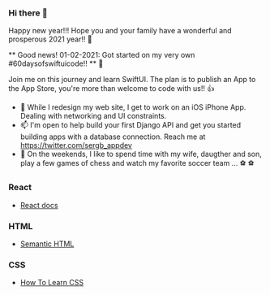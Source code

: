 ### Hi there 👋

Happy new year!!! Hope you and your family have a wonderful and prosperous 2021 year!! 🙌

** Good news! 01-02-2021: Got started on my very own #60daysofswiftuicode!! ** 🚀

Join me on this journey and learn SwiftUI. The plan is to publish an App to the App Store, you're more than welcome to code with us!! 👍

- 🌱 While I redesign my web site, I get to work on an iOS iPhone App. Dealing with networking and UI constraints.
- 📫 I'm open to help build your first Django API and get you started building apps with a database connection. Reach me at https://twitter.com/sergb_appdev
- 💬 On the weekends, I like to spend time with my wife, daugther and son, play a few games of chess and watch my favorite soccer team ... ⚽️ ⚽️

### React

- [React docs](https://reactjs.org/docs/getting-started.html)

### HTML

- [Semantic HTML](https://internetingishard.com/html-and-css/semantic-html/)

### CSS

- [How To Learn CSS](https://www.smashingmagazine.com/2019/01/how-to-learn-css/)

<!--
**sdbeng/sdbeng** is a ✨ _special_ ✨ repository because its `README.md` (this file) appears on your GitHub profile.

Here are some ideas to get you started:

- 🔭 I’m currently working on ...
- 🌱 I’m currently learning ...
- 👯 I’m looking to collaborate on ...
- 🤔 I’m looking for help with ...
- 💬 Ask me about ...
- 📫 How to reach me: ...
- 😄 Pronouns: ...
- ⚡ Fun fact: ...
-->


